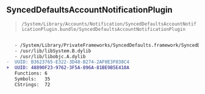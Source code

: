 ## SyncedDefaultsAccountNotificationPlugin

> `/System/Library/Accounts/Notification/SyncedDefaultsAccountNotificationPlugin.bundle/SyncedDefaultsAccountNotificationPlugin`

```diff

   - /System/Library/PrivateFrameworks/SyncedDefaults.framework/SyncedDefaults
   - /usr/lib/libSystem.B.dylib
   - /usr/lib/libobjc.A.dylib
-  UUID: B3623765-E322-3D48-B274-2AF0E3F038C4
+  UUID: 48890F23-9762-3F5A-896A-81BE9B5E418A
   Functions: 6
   Symbols:   35
   CStrings:  72

```
